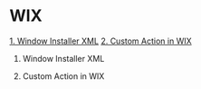 # WIX
[1. Window Installer XML](#1.windowinstallerxml)
[2. Custom Action in WIX](#2.customactioninwix)


1. Window Installer XML

2. Custom Action in WIX



